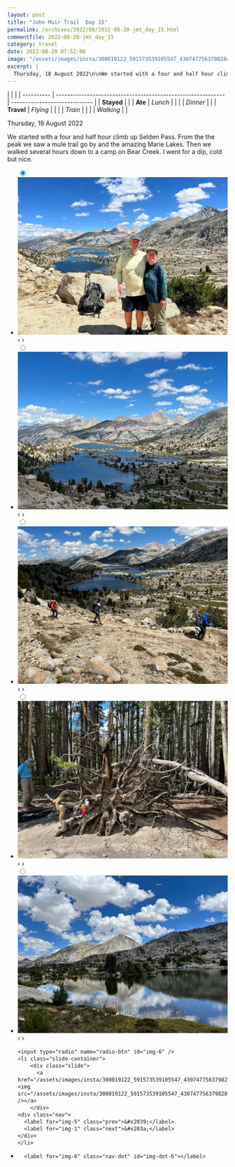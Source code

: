 ```yaml
---
layout: post
title: "John Muir Trail  Day 15"
permalink: /archives/2022/08/2022-08-20-jmt_day_15.html
commentfile: 2022-08-20-jmt_day_15
category: travel
date: 2022-08-20 07:52:00
image: "/assets/images/insta/300019122_591573539105547_4307477563798284696_n_18140739355272919.jpg"
excerpt: |
  Thursday, 18 August 2022\n\nWe started with a four and half hour climb up Selden Pass. From the the peak we saw a mule trail go by and the amazing Marie Lakes. Then we walked several hours down to a camp on Bear Creek. I went for a dip, cold but nice.
---
```


|            |                                                              |
| ---------- | ------------------------------------------------------------ | ----------------------------- |
| **Stayed** |  |
| **Ate**    | _Lunch_                                                      |          |
|            | _Dinner_                                                     |          |
| **Travel** | _Flying_                                                     |          |
|            | _Train_                                                      |          |
|            | _Walking_                                                    |          |


Thursday, 18 August 2022

We started with a four and half hour climb up Selden Pass. From the the peak we saw a mule trail go by and the amazing Marie Lakes. Then we walked several hours down to a camp on Bear Creek. I went for a dip, cold but nice.


<ul class="slides">
    <input type="radio" name="radio-btn" id="img-1" checked="checked" />
    <li class="slide-container">
        <div class="slide">
          <a href="/assets/images/insta/300063343_625850992204061_3931631436542744524_n_18041906095364687.jpg"><img src="/assets/images/insta/300063343_625850992204061_3931631436542744524_n_18041906095364687.jpg" /></a>
        </div>
    <div class="nav">
      <label for="img-6" class="prev">&#x2039;</label>
      <label for="img-2" class="next">&#x203a;</label>
    </div>
    </li>
        <input type="radio" name="radio-btn" id="img-2"  />
    <li class="slide-container">
        <div class="slide">
          <a href="/assets/images/insta/300168500_5158408410952717_3898465434006456194_n_17938203983173264.jpg"><img src="/assets/images/insta/300168500_5158408410952717_3898465434006456194_n_17938203983173264.jpg" /></a>
        </div>
    <div class="nav">
      <label for="img-1" class="prev">&#x2039;</label>
      <label for="img-3" class="next">&#x203a;</label>
    </div>
    </li>
        <input type="radio" name="radio-btn" id="img-3"  />
    <li class="slide-container">
        <div class="slide">
          <a href="/assets/images/insta/300593306_641100883799947_4283706164200723479_n_18024809542397232.jpg"><img src="/assets/images/insta/300593306_641100883799947_4283706164200723479_n_18024809542397232.jpg" /></a>
        </div>
    <div class="nav">
      <label for="img-2" class="prev">&#x2039;</label>
      <label for="img-4" class="next">&#x203a;</label>
    </div>
    </li>
        <input type="radio" name="radio-btn" id="img-4"  />
    <li class="slide-container">
        <div class="slide">
          <a href="/assets/images/insta/300844052_1714555788924452_505262296930301496_n_17931163655514831.jpg"><img src="/assets/images/insta/300844052_1714555788924452_505262296930301496_n_17931163655514831.jpg" /></a>
        </div>
    <div class="nav">
      <label for="img-3" class="prev">&#x2039;</label>
      <label for="img-5" class="next">&#x203a;</label>
    </div>
    </li>
        <input type="radio" name="radio-btn" id="img-5"  />
    <li class="slide-container">
        <div class="slide">
          <a href="/assets/images/insta/300037640_1391292331396885_1408608040365789860_n_17896904594601227.jpg"><img src="/assets/images/insta/300037640_1391292331396885_1408608040365789860_n_17896904594601227.jpg" /></a>
        </div>
    <div class="nav">
      <label for="img-4" class="prev">&#x2039;</label>
      <label for="img-6" class="next">&#x203a;</label>
    </div>
    </li>
    
    <input type="radio" name="radio-btn" id="img-6" />
    <li class="slide-container">
        <div class="slide">
          <a href="/assets/images/insta/300019122_591573539105547_4307477563798284696_n_18140739355272919.jpg"><img src="/assets/images/insta/300019122_591573539105547_4307477563798284696_n_18140739355272919.jpg" /></a>
        </div>
    <div class="nav">
      <label for="img-5" class="prev">&#x2039;</label>
      <label for="img-1" class="next">&#x203a;</label>
    </div>
    </li>
			
<li class="nav-dots">
      <label for="img-1" class="nav-dot" id="img-dot-1"></label>
      <label for="img-2" class="nav-dot" id="img-dot-2"></label>
      <label for="img-3" class="nav-dot" id="img-dot-3"></label>
      <label for="img-4" class="nav-dot" id="img-dot-4"></label>
      <label for="img-5" class="nav-dot" id="img-dot-5"></label>

      <label for="img-6" class="nav-dot" id="img-dot-6"></label>

</li>
</ul>        
             

		